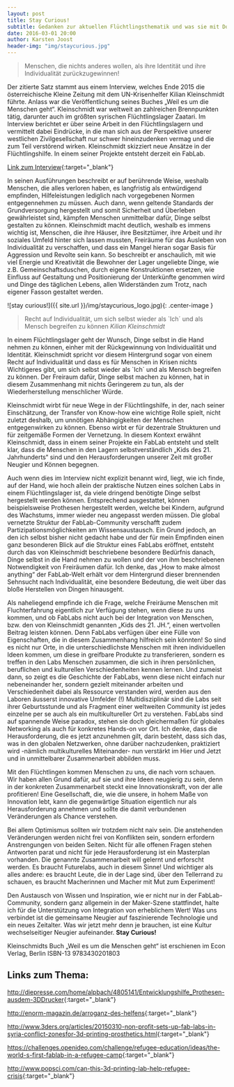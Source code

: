 ```yaml
---
layout: post
title: Stay Curious!
subtitle: Gedanken zur aktuellen Flüchtlingsthematik und was sie mit Do-It-Yourself- und Maker-Kultur verbindet
date: 2016-03-01 20:00
author: Karsten Joost
header-img: "img/staycurious.jpg"
---
```

> Menschen, die nichts anderes wollen, als ihre Identität und ihre Individualität zurückzugewinnen!

Der zitierte Satz stammt aus einem Interview, welches Ende 2015 die österreichische
Kleine Zeitung mit dem UN-Krisenhelfer Kilian Kleinschmidt führte. Anlass war die
Veröffentlichung seines Buches „Weil es um die Menschen geht“. Kleinschmidt war
weltweit an zahlreichen Brennpunkten tätig, darunter auch im größten syrischen
Flüchtlingslager Zaatari. Im Interview berichtet er über seine Arbeit in den
Flüchtlingslagern und vermittelt dabei Eindrücke, in die man sich aus der Perspektive
unserer westlichen Zivilgesellschaft nur schwer hineinzudenken vermag und die zum Teil
verstörend wirken.
Kleinschmidt skizziert neue Ansätze in der Flüchtlingshilfe. In einem seiner Projekte
entsteht derzeit ein FabLab.

[Link zum Interview](http://www.kleinezeitung.at/s/service/livestream/4883821/Kleine-ZeitungSalon_Traiskirchen-ist-nur-mehr-eine-Massenanstalt){:target="_blank"}

In seinen Ausführungen beschreibt er auf berührende Weise, weshalb Menschen, die alles
verloren haben, es langfristig als entwürdigend empfinden, Hilfeleistungen lediglich nach
vorgegebenen Normen entgegennehmen zu müssen. Auch dann, wenn geltende
Standards der Grundversorgung hergestellt und somit Sicherheit und Überleben
gewährleistet sind, kämpfen Menschen unmittelbar dafür, Dinge selbst gestalten zu
können. Kleinschmidt macht deutlich, weshalb es immens wichtig ist, Menschen, die ihre
Häuser, ihre Besitztümer, ihre Arbeit und ihr soziales Umfeld hinter sich lassen mussten,
Freiräume für das Ausleben von Individualität zu verschaffen, und dass ein Mangel hieran
sogar Basis für Aggression und Revolte sein kann.
So beschreibt er anschaulich, mit wie viel Energie und Kreativität die Bewohner der Lager
ungeliebte Dinge, wie z.B. Gemeinschaftsduschen, durch eigene Konstruktionen ersetzen,
wie Einfluss auf Gestaltung und Positionierung der Unterkünfte genommen wird und Dinge
des täglichen Lebens, allen Widerständen zum Trotz, nach eigener Fasson gestaltet
werden.

![stay curious!]({{ site.url }}/img/staycurious_logo.jpg){: .center-image }


>Recht auf Individualität, um sich selbst wieder als `Ich´ und als Mensch begreifen zu können
*Kilian Kleinschmidt*

In einem Flüchtlingslager geht der Wunsch, Dinge selbst in die Hand nehmen zu können,
einher mit der Rückgewinnung von Individualität und Identität. Kleinschmidt spricht vor
diesem Hintergrund sogar von einem Recht auf Individualität und dass es für Menschen in
Krisen nichts Wichtigeres gibt, um sich selbst wieder als `Ich´ und als Mensch begreifen zu
können.
Der Freiraum dafür, Dinge selbst machen zu können, hat in diesem Zusammenhang mit
nichts Geringerem zu tun, als der Wiederherstellung menschlicher Würde.

Kleinschmidt wirbt für neue Wege in der Flüchtlingshilfe, in der, nach seiner Einschätzung,
der Transfer von Know-how eine wichtige Rolle spielt, nicht zuletzt deshalb, um unnötigen
Abhängigkeiten der Menschen entgegenwirken zu können. Ebenso wirbt er für dezentrale
Strukturen und für zeitgemäße Formen der Vernetzung. In diesem Kontext erwähnt
Kleinschmidt, dass in einem seiner Projekte ein FabLab entsteht und stellt klar, dass die
Menschen in den Lagern selbstverständlich „Kids des 21. Jahrhunderts“ sind und den
Herausforderungen unserer Zeit mit großer Neugier und Können begegnen.

Auch wenn dies im Interview nicht explizit benannt wird, liegt, wie ich finde, auf der Hand,
wie hoch allein der praktische Nutzen eines solchen Labs in einem Flüchtlingslager ist, da
viele dringend benötigte Dinge selbst hergestellt werden können. Entsprechend
ausgestattet, können beispielsweise Prothesen hergestellt werden, welche bei Kindern,
aufgrund des Wachstums, immer wieder neu angepasst werden müssen.
Die global vernetzte Struktur der FabLab-Community verschafft zudem Partizipationsmöglichkeiten
am Wissensaustausch.
Ein Grund jedoch, an den ich selbst bisher nicht gedacht habe und der für mein Empfinden
einen ganz besonderen Blick auf die Struktur eines FabLabs eröffnet, entsteht durch das
von Kleinschmidt beschriebene besondere Bedürfnis danach, Dinge selbst in die Hand
nehmen zu wollen und der von ihm beschriebenen Notwendigkeit von Freiräumen dafür.
Ich denke, das „How to make almost anything“ der FabLab-Welt erhält vor dem
Hintergrund dieser brennenden Sehnsucht nach Individualität, eine besondere Bedeutung,
die weit über das bloße Herstellen von Dingen hinausgeht.

Als naheliegend empfinde ich die Frage, welche Freiräume Menschen mit Fluchterfahrung
eigentlich zur Verfügung stehen, wenn diese zu uns kommen, und ob FabLabs nicht auch
bei der Integration von Menschen, bzw. den von Kleinschmidt genannten „Kids des 21.
JH.“, einen wertvollen Beitrag leisten können. Denn FabLabs verfügen über eine Fülle von
Eigenschaften, die in diesem Zusammenhang hilfreich sein könnten!
So sind es nicht nur Orte, in die unterschiedlichste Menschen mit ihren individuellen Ideen
kommen, um diese in greifbare Produkte zu transferieren, sondern es treffen in den Labs
Menschen zusammen, die sich in ihren persönlichen, beruflichen und kulturellen
Verschiedenheiten kennen lernen. Und zumeist dann, so zeigt es die Geschichte der
FabLabs, wenn diese nicht einfach nur nebeneinander her, sondern gezielt miteinander
arbeiten und Verschiedenheit dabei als Ressource verstanden wird, werden aus den
Laboren äusserst innovative Umfelder (!)
Multidisziplinär sind die Labs seit ihrer Geburtsstunde und als Fragment einer weltweiten
Community ist jedes einzelne per se auch als ein multikultureller Ort zu verstehen.
FabLabs sind auf spannende Weise paradox, stehen sie doch gleichermaßen für globales
Networking als auch für konkretes Hands-on vor Ort. Ich denke, dass die
Herausforderung, die es jetzt anzunehmen gilt, darin besteht, dass sich das, was in den
globalen Netzwerken, ohne darüber nachzudenken, praktiziert wird -nämlich
multikulturelles Miteinander- nun verstärkt im Hier und Jetzt und in unmittelbarer
Zusammenarbeit abbilden muss.

Mit den Flüchtlingen kommen Menschen zu uns, die nach vorn schauen. Wir haben allen
Grund dafür, auf sie und ihre Ideen neugierig zu sein, denn in der konkreten
Zusammenarbeit steckt eine Innovationskraft, von der alle profitieren!
Eine Gesellschaft, die, wie die unsere, in hohem Maße von Innovation lebt, kann die
gegenwärtige Situation eigentlich nur als Herausforderung annehmen und sollte die damit
verbundenen Veränderungen als Chance verstehen.

Bei allem Optimismus sollten wir trotzdem nicht naiv sein. Die anstehenden
Veränderungen werden nicht frei von Konflikten sein, sondern erfordern Anstrengungen
von beiden Seiten. Nicht für alle offenen Fragen stehen Antworten parat und nicht für jede
Herausforderung ist ein Masterplan vorhanden. Die genannte Zusammenarbeit will gelernt
und erforscht werden. Es braucht Futurelabs, auch in diesem Sinne!
Und wichtiger als alles andere: es braucht Leute, die in der Lage sind, über den Tellerrand
zu schauen, es braucht Macherinnen und Macher mit Mut zum Experiment!

Den Austausch von Wissen und Inspiration, wie er nicht nur in der FabLab-Community,
sondern ganz allgemein in der Maker-Szene stattfindet, halte ich für die Unterstützung von
Integration von erheblichem Wert! Was uns verbindet ist die gemeinsame Neugier auf
faszinierende Technologie und ein neues Zeitalter. Was wir jetzt mehr denn je brauchen,
ist eine Kultur wechselseitiger Neugier aufeinander.
**Stay Curious!**

Kleinschmidts Buch „Weil es um die Menschen geht“ ist erschienen im Econ Verlag, Berlin
ISBN-13 9783430201803

## Links zum Thema:

<http://diepresse.com/home/alpbach/4805141/Entwicklungshilfe_Prothesen-ausdem-3DDrucker>{:target="_blank"}

<http://enorm-magazin.de/arroganz-des-helfens>{:target="_blank"}

<http://www.3ders.org/articles/20150310-non-profit-sets-up-fab-labs-in-syria-conflict-zonesfor-3d-printing-prosthetics.html>{:target="_blank"}

<https://challenges.openideo.com/challenge/refugee-education/ideas/the-world-s-first-fablab-in-a-refugee-camp>{:target="_blank"}

<http://www.popsci.com/can-this-3d-printing-lab-help-refugee-crisis>{:target="_blank"}



